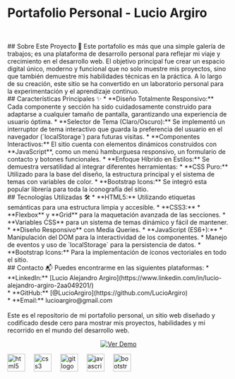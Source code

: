 # Portafolio Personal - Lucio Argiro
<br>
</p>
## Sobre Este Proyecto 🚀
Este portafolio es más que una simple galería de trabajos; es una plataforma de desarrollo personal para reflejar mi viaje y crecimiento en el desarrollo web. El objetivo principal fue crear un espacio digital único, moderno y funcional que no solo muestre mis proyectos, sino que también demuestre mis habilidades técnicas en la práctica.
A lo largo de su creación, este sitio se ha convertido en un laboratorio personal para la experimentación y el aprendizaje continuo.
<br>
## Características Principales ✨
* **Diseño Totalmente Responsivo:** Cada componente y sección ha sido cuidadosamente construido para adaptarse a cualquier tamaño de pantalla, garantizando una experiencia de usuario óptima.
* **Selector de Tema (Claro/Oscuro):** Se implementó un interruptor de tema interactivo que guarda la preferencia del usuario en el navegador (`localStorage`) para futuras visitas.
* **Componentes Interactivos:** El sitio cuenta con elementos dinámicos construidos con **JavaScript**, como un menú hamburguesa responsivo, un formulario de contacto y botones funcionales.
* **Enfoque Híbrido en Estilos:** Se demuestra versatilidad al integrar diferentes herramientas:
    * **CSS Puro:** Utilizado para la base del diseño, la estructura principal y el sistema de temas con variables de color.
    * **Bootstrap Icons:** Se integró esta popular librería para toda la iconografía del sitio.
<br> 
## Tecnologías Utilizadas 🛠️
* **HTML5:** Utilizando etiquetas semánticas para una estructura limpia y accesible.
* **CSS3:**
    * **Flexbox** y **Grid** para la maquetación avanzada de las secciones.
    * **Variables CSS** para un sistema de temas dinámico y fácil de mantener.
    * **Diseño Responsivo** con Media Queries.
* **JavaScript (ES6+):**
    * Manipulación del DOM para la interactividad de los componentes.
    * Manejo de eventos y uso de `localStorage` para la persistencia de datos.
* **Bootstrap Icons:** Para la implementación de íconos vectoriales en todo el sitio.
<br>
## Contacto 📬
Puedes encontrarme en las siguientes plataformas:
* **LinkedIn:** [Lucio Alejandro Argiro](https://www.linkedin.com/in/lucio-alejandro-argiro-2aa049201/)<br>
* **GitHub:** [@LucioArgiro](https://github.com/LucioArgiro)<br>
* **Email:** lucioargiro@gmail.com<br>
<br>
Este es el repositorio de mi portafolio personal, un sitio web diseñado y codificado desde cero para mostrar mis proyectos, habilidades y mi recorrido en el mundo del desarrollo web.
<br>
<p align="center">
  <a href="https://lucioargiro.github.io/Portfolio-Lucio-Argiro/" target="_blank">
    <img src="https://img.shields.io/badge/Ver%20Sitio%20Web-En%20Vivo-4A90E2?style=for-the-badge&logo=github" alt="Ver Demo">
  </a><br>
<div align="left">
  <img src="https://cdn.jsdelivr.net/gh/devicons/devicon/icons/html5/html5-original.svg" height="40" alt="html5 logo"  />
  <img width="12" />
  <img src="https://cdn.jsdelivr.net/gh/devicons/devicon/icons/css3/css3-original.svg" height="40" alt="css3 logo"  />
  <img width="12" />
  <img src="https://cdn.jsdelivr.net/gh/devicons/devicon/icons/git/git-original.svg" height="40" alt="git logo"  />
  <img width="12" />
  <img src="https://cdn.jsdelivr.net/gh/devicons/devicon/icons/javascript/javascript-original.svg" height="40" alt="javascript logo"  />
  <img width="12" />
  <img src="https://skillicons.dev/icons?i=bootstrap" height="40" alt="bootstrap logo"  />
  <img width="12" />

</div>

###

